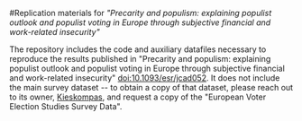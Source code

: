#Replication materials for _"Precarity and populism: explaining populist outlook  and populist voting in Europe through subjective  financial and work-related insecurity"_

The repository includes the code and auxiliary datafiles necessary to reproduce the results published in "Precarity and populism: explaining populist outlook and populist voting in Europe through subjective financial and work-related insecurity" [doi:10.1093/esr/jcad052](https://doi.org/10.1093/esr/jcad052). It does not include the main survey dataset -- to obtain a copy of that dataset, please reach out to its owner, [Kieskompas](https://www.kieskompas.nl/en/), and request a copy of the "European Voter Election Studies Survey Data".
